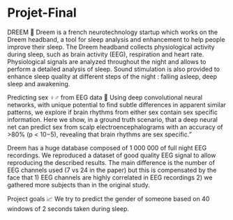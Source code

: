 # Projet-Final

DREEM 🧠
Dreem is a french neurotechnology startup which works on the Dreem headband, a tool for sleep analysis and enhancement to help people improve their sleep. The Dreem headband collects physiological activity during sleep, such as brain activity (EEG), respiration and heart rate. Physiological signals are analyzed throughout the night and allows to perform a detailed analysis of sleep. Sound stimulation is also provided to enhance sleep quality at different steps of the night : falling asleep, deep sleep and awakening.

Predicting sex ♀️♂️ from EEG data 🧠
Using deep convolutional neural networks, with unique potential to find subtle differences in apparent similar patterns, we explore if brain rhythms from either sex contain sex specific information. Here we show, in a ground truth scenario, that a deep neural net can predict sex from scalp electroencephalograms with an accuracy of >80% (p < 10−5), revealing that brain rhythms are sex specific.”

Dreem has a huge database composed of 1 000 000 of full night EEG recordings. We reproduced a dataset of good quality EEG signal to allow reproducing the described results. The main difference is the number of EEG channels used (7 vs 24 in the paper) but this is compensated by the face that 1) EEG channels are highly correlated in EEG recordings 2) we gathered more subjects than in the original study.

Project goals 📈
We try to predict the gender of someone based on 40 windows of 2 seconds taken during sleep.
